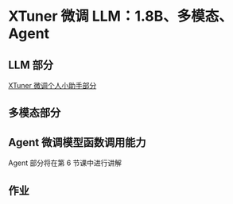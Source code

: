 # XTuner 微调 LLM：1.8B、多模态、Agent
 


## LLM 部分


[XTuner 微调个人小助手部分](./personal_assistant_document.md)


## 多模态部分


## Agent 微调模型函数调用能力

Agent 部分将在第 6 节课中进行讲解

## 作业
